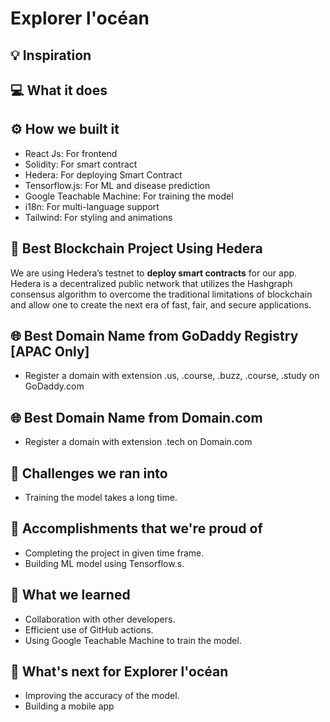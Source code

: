 # Explorer l'océan

## 💡 Inspiration

## 💻 What it does

## ⚙️ How we built it

- React Js: For frontend
- Solidity: For smart contract
- Hedera: For deploying Smart Contract
- Tensorflow.js: For ML and disease prediction
- Google Teachable Machine: For training the model
- i18n: For multi-language support
- Tailwind: For styling and animations

## 🔐 Best Blockchain Project Using Hedera

We are using Hedera’s testnet to **deploy smart contracts** for our app. Hedera is a decentralized public network that utilizes the Hashgraph consensus algorithm to overcome the traditional limitations of blockchain and allow one to create the next era of fast, fair, and secure applications.

## 🌐 Best Domain Name from GoDaddy Registry [APAC Only]

- Register a domain with extension .us, .course, .buzz, .course, .study on GoDaddy.com

## 🌐 Best Domain Name from Domain.com

- Register a domain with extension .tech on Domain.com

## 🧠 Challenges we ran into

- Training the model takes a long time.

## 🏅 Accomplishments that we're proud of

- Completing the project in given time frame.
- Building ML model using Tensorflow.s.

## 📖 What we learned

- Collaboration with other developers.
- Efficient use of GitHub actions.
- Using Google Teachable Machine to train the model.

## 🚀 What's next for Explorer l'océan

- Improving the accuracy of the model.
- Building a mobile app

